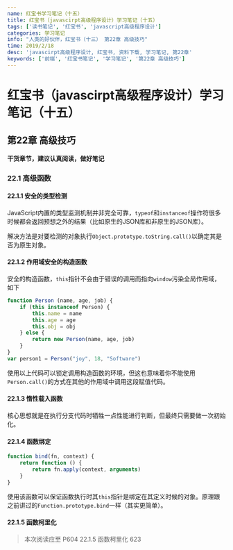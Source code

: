 ```yaml
---
name: 红宝书学习笔记（十五）
title: 红宝书（javascirpt高级程序设计）学习笔记（十五）
tags: ['读书笔记', '红宝书', 'javascript高级程序设计']
categories: 学习笔记
info: "人类的好伙伴，红宝书（十三） 第22章 高级技巧"
time: 2019/2/18
desc: 'javascirpt高级程序设计, 红宝书, 资料下载, 学习笔记, 第22章'
keywords: ['前端', '红宝书笔记', '学习笔记', '第22章 高级技巧']
---
```


#  红宝书（javascirpt高级程序设计）学习笔记（十五）

## 第22章 高级技巧

**干货章节，建议认真阅读，做好笔记**

### 22.1 高级函数

#### 22.1.1 安全的类型检测

JavaScript内置的类型监测机制并非完全可靠，`typeof`和`instanceof`操作符很多时候都会返回预想之外的结果（比如原生的JSON库和非原生的JSON库）。

解决方法是对要检测的对象执行`Object.prototype.toString.call()`以确定其是否为原生对象。

#### 22.1.2 作用域安全的构造函数

安全的构造函数，`this`指针不会由于错误的调用而指向`window`污染全局作用域，如下

```javascript
function Person (name, age, job) {
    if (this instanceof Person) {
        this.name = name
        this.age = age
        this.obj = obj
    } else {
        return new Person(name, age, job)
    }
}
var person1 = Person("joy", 18, "Software")
```

使用以上代码可以锁定调用构造函数的环境，但这也意味着你不能使用`Person.call()`的方式在其他的作用域中调用这段赋值代码。

#### 22.1.3 惰性载入函数

核心思想就是在执行分支代码时牺牲一点性能进行判断，但最终只需要做一次初始化。

#### 22.1.4 函数绑定

```javascript
function bind(fn, context) {
    return function () {
        return fn.apply(context, arguments)
    }
}
```

使用该函数可以保证函数执行时其`this`指针是绑定在其定义时候的对象。原理跟之前讲过的`Function.prototype.bind`一样（其实更简单）。

#### 22.1.5 函数柯里化

> 本次阅读应至 P604 22.1.5 函数柯里化 623